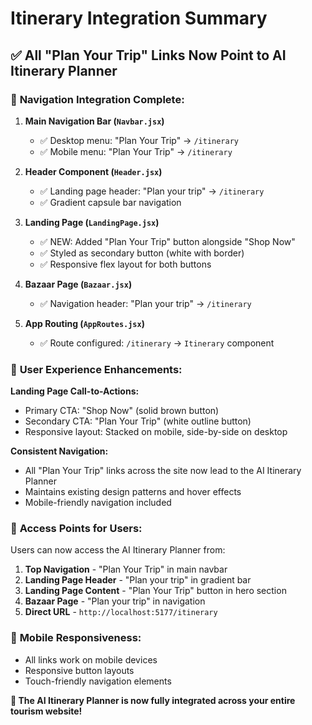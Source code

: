 # Itinerary Integration Summary

## ✅ All "Plan Your Trip" Links Now Point to AI Itinerary Planner

### 🎯 **Navigation Integration Complete:**

1. **Main Navigation Bar (`Navbar.jsx`)**
   - ✅ Desktop menu: "Plan Your Trip" → `/itinerary`
   - ✅ Mobile menu: "Plan Your Trip" → `/itinerary`

2. **Header Component (`Header.jsx`)**
   - ✅ Landing page header: "Plan your trip" → `/itinerary`
   - ✅ Gradient capsule bar navigation

3. **Landing Page (`LandingPage.jsx`)**
   - ✅ NEW: Added "Plan Your Trip" button alongside "Shop Now"
   - ✅ Styled as secondary button (white with border)
   - ✅ Responsive flex layout for both buttons

4. **Bazaar Page (`Bazaar.jsx`)**
   - ✅ Navigation header: "Plan your trip" → `/itinerary`

5. **App Routing (`AppRoutes.jsx`)**
   - ✅ Route configured: `/itinerary` → `Itinerary` component

### 🎨 **User Experience Enhancements:**

**Landing Page Call-to-Actions:**
- Primary CTA: "Shop Now" (solid brown button)
- Secondary CTA: "Plan Your Trip" (white outline button)
- Responsive layout: Stacked on mobile, side-by-side on desktop

**Consistent Navigation:**
- All "Plan Your Trip" links across the site now lead to the AI Itinerary Planner
- Maintains existing design patterns and hover effects
- Mobile-friendly navigation included

### 🚀 **Access Points for Users:**

Users can now access the AI Itinerary Planner from:
1. **Top Navigation** - "Plan Your Trip" in main navbar
2. **Landing Page Header** - "Plan your trip" in gradient bar
3. **Landing Page Content** - "Plan Your Trip" button in hero section
4. **Bazaar Page** - "Plan your trip" in navigation
5. **Direct URL** - `http://localhost:5177/itinerary`

### 📱 **Mobile Responsiveness:**
- All links work on mobile devices
- Responsive button layouts
- Touch-friendly navigation elements

**🎊 The AI Itinerary Planner is now fully integrated across your entire tourism website!**